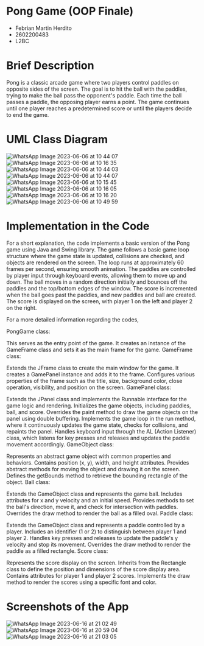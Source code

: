 # Pong Game (OOP Finale)
- Febrian Martin Herdito
- 2602200483
- L2BC

# Brief Description
Pong is a classic arcade game where two players control paddles on opposite sides of the screen. The goal is to hit the ball with the paddles, trying to make the ball pass the opponent's paddle. Each time the ball passes a paddle, the opposing player earns a point. The game continues until one player reaches a predetermined score or until the players decide to end the game.

# UML Class Diagram
![WhatsApp Image 2023-06-06 at 10 44 07](https://github.com/titoditomartin/OOP-Final-Project/assets/114073725/b64706fd-f47d-478f-9cb4-456e9aed6985)
![WhatsApp Image 2023-06-06 at 10 16 35](https://github.com/titoditomartin/OOP-Final-Project/assets/114073725/3640add8-88c1-4bb8-b7f1-077f6b6513f9)
![WhatsApp Image 2023-06-06 at 10 44 03](https://github.com/titoditomartin/OOP-Final-Project/assets/114073725/9849a335-33fa-4272-849e-652d8a86bf08)
![WhatsApp Image 2023-06-06 at 10 44 07](https://github.com/titoditomartin/OOP-Final-Project/assets/114073725/0fdc6a43-bb71-424b-a8ca-13d21b31e18e)
![WhatsApp Image 2023-06-06 at 10 15 45](https://github.com/titoditomartin/OOP-Final-Project/assets/114073725/86640462-2603-4ad3-8321-56a32c12e041)
![WhatsApp Image 2023-06-06 at 10 16 05](https://github.com/titoditomartin/OOP-Final-Project/assets/114073725/b151ff10-bdfa-431d-a09a-39b149b57114)
![WhatsApp Image 2023-06-06 at 10 16 20](https://github.com/titoditomartin/OOP-Final-Project/assets/114073725/31d99e0e-a14a-4c29-9a01-e98bd4243b3f)
![WhatsApp Image 2023-06-06 at 10 49 59](https://github.com/titoditomartin/OOP-Final-Project/assets/114073725/19d16c32-9606-492b-878e-88ea4361ed1f)

# Implementation in the Code
For a short explanation, the code implements a basic version of the Pong game using Java and Swing library. The game follows a basic game loop structure where the game state is updated, collisions are checked, and objects are rendered on the screen. The loop runs at approximately 60 frames per second, ensuring smooth animation. The paddles are controlled by player input through keyboard events, allowing them to move up and down. The ball moves in a random direction initially and bounces off the paddles and the top/bottom edges of the window. The score is incremented when the ball goes past the paddles, and new paddles and ball are created. The score is displayed on the screen, with player 1 on the left and player 2 on the right.

For a more detailed information regarding the codes, 

PongGame class:

This serves as the entry point of the game. It creates an instance of the GameFrame class and sets it as the main frame for the game.
GameFrame class:

Extends the JFrame class to create the main window for the game.
It creates a GamePanel instance and adds it to the frame.
Configures various properties of the frame such as the title, size, background color, close operation, visibility, and position on the screen.
GamePanel class:

Extends the JPanel class and implements the Runnable interface for the game logic and rendering.
Initializes the game objects, including paddles, ball, and score.
Overrides the paint method to draw the game objects on the panel using double buffering.
Implements the game loop in the run method, where it continuously updates the game state, checks for collisions, and repaints the panel.
Handles keyboard input through the AL (Action Listener) class, which listens for key presses and releases and updates the paddle movement accordingly.
GameObject class:

Represents an abstract game object with common properties and behaviors.
Contains position (x, y), width, and height attributes.
Provides abstract methods for moving the object and drawing it on the screen.
Defines the getBounds method to retrieve the bounding rectangle of the object.
Ball class:

Extends the GameObject class and represents the game ball.
Includes attributes for x and y velocity and an initial speed.
Provides methods to set the ball's direction, move it, and check for intersection with paddles.
Overrides the draw method to render the ball as a filled oval.
Paddle class:

Extends the GameObject class and represents a paddle controlled by a player.
Includes an identifier (1 or 2) to distinguish between player 1 and player 2.
Handles key presses and releases to update the paddle's y velocity and stop its movement.
Overrides the draw method to render the paddle as a filled rectangle.
Score class:

Represents the score display on the screen.
Inherits from the Rectangle class to define the position and dimensions of the score display area.
Contains attributes for player 1 and player 2 scores.
Implements the draw method to render the scores using a specific font and color.


# Screenshots of the App
![WhatsApp Image 2023-06-16 at 21 02 49](https://github.com/titoditomartin/OOP-Final-Project/assets/114073725/cc6a0600-d37f-4569-9014-85d15c0732f1)
![WhatsApp Image 2023-06-16 at 20 59 04](https://github.com/titoditomartin/OOP-Final-Project/assets/114073725/38ff0bff-a115-4ef3-a27e-6e9de510d44e)
![WhatsApp Image 2023-06-16 at 21 03 05](https://github.com/titoditomartin/OOP-Final-Project/assets/114073725/9839bcc3-7283-4948-b849-79d149b2336c)

